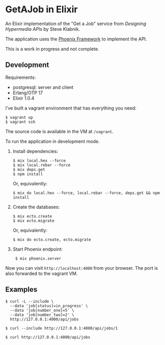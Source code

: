 GetAJob in Elixir
=================

An Elixir implementation of the "Get a Job" service from *Designing
Hypermedia APIs* by Steve Klabnik.

The application uses the [Phoenix Framework](https://phoenixframework.org) to
implement the API.

This is a work in progress and not complete.

Development
-----------

Requirements:

- postgresql: server and client
- Erlang/OTP 17
- Elixir 1.0.4

I've built a vagrant environment that has everything you need:

```
$ vagrant up
$ vagrant ssh
```

The source code is available in the VM at `/vagrant`.

To run the application in development mode.

1. Install dependencies:

    ```
    $ mix local.hex --force
    $ mix local.rebar --force
    $ mix deps.get
    $ npm install
    ```

    Or, equivalently:

    ```
    $ mix do local.hex --force, local.rebar --force, deps.get && npm install
    ```

1. Create the databases:

    ```
    $ mix ecto.create
    $ mix ecto.migrate
    ```

    Or, equivalently:

    ```
    $ mix do ecto.create, ecto.migrate
    ```

1. Start Phoenix endpoint:

   ```console
    $ mix phoenix.server
    ```

Now you can visit `http://localhost:4000` from your browser. The port
is also forwarded to the vagrant VM.

Examples
--------

```console
$ curl -L --include \
  --data 'job[status]=in_progress' \
  --data 'job[number_one]=5' \
  --data 'job[number_two]=2' \
  http://127.0.0.1:4000/api/jobs
```

```console
$ curl --include http://127.0.0.1:4000/api/jobs/1
```

```
$ curl http://127.0.0.1:4000/api/jobs
```
